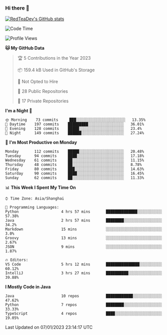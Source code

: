 ### Hi there 👋

<!--
**RedTeaDev/RedTeaDev** is a ✨ _special_ ✨ repository because its `README.md` (this file) appears on your GitHub profile.

Here are some ideas to get you started:

- 🔭 I’m currently working on ...
- 🌱 I’m currently learning ...
- 👯 I’m looking to collaborate on ...
- 🤔 I’m looking for help with ...
- 💬 Ask me about ...
- 📫 How to reach me: ...
- 😄 Pronouns: ...
- ⚡ Fun fact: ...
-->

<!--
[![wakatime](https://wakatime.com/badge/user/6b101ed0-04c0-4490-9283-eb61f2efff96.svg)](https://wakatime.com/@6b101ed0-04c0-4490-9283-eb61f2efff96)
!-->

[![RedTeaDev's GitHub stats](https://github-readme-stats.vercel.app/api?username=RedTeaDev)](https://github.com/anuraghazra/github-readme-stats)
<!--
[![willianrod's wakatime stats](https://github-readme-stats.vercel.app/api/wakatime?username=RedTeaDev)](https://github.com/anuraghazra/github-readme-stats)
!-->
<!--START_SECTION:waka-->
![Code Time](http://img.shields.io/badge/Code%20Time-1%2C095%20hrs%2049%20mins-blue)

![Profile Views](http://img.shields.io/badge/Profile%20Views-2-blue)

**🐱 My GitHub Data** 

> 🏆 5 Contributions in the Year 2023
 > 
> 📦 159.4 kB Used in GitHub's Storage 
 > 
> 🚫 Not Opted to Hire
 > 
> 📜 28 Public Repositories 
 > 
> 🔑 17 Private Repositories  
 > 
**I'm a Night 🦉** 

```text
🌞 Morning    73 commits     ███░░░░░░░░░░░░░░░░░░░░░░   13.35% 
🌆 Daytime    197 commits    █████████░░░░░░░░░░░░░░░░   36.01% 
🌃 Evening    128 commits    █████░░░░░░░░░░░░░░░░░░░░   23.4% 
🌙 Night      149 commits    ██████░░░░░░░░░░░░░░░░░░░   27.24%

```
📅 **I'm Most Productive on Monday** 

```text
Monday       112 commits    █████░░░░░░░░░░░░░░░░░░░░   20.48% 
Tuesday      94 commits     ████░░░░░░░░░░░░░░░░░░░░░   17.18% 
Wednesday    61 commits     ██░░░░░░░░░░░░░░░░░░░░░░░   11.15% 
Thursday     48 commits     ██░░░░░░░░░░░░░░░░░░░░░░░   8.78% 
Friday       80 commits     ███░░░░░░░░░░░░░░░░░░░░░░   14.63% 
Saturday     90 commits     ████░░░░░░░░░░░░░░░░░░░░░   16.45% 
Sunday       62 commits     ██░░░░░░░░░░░░░░░░░░░░░░░   11.33%

```


📊 **This Week I Spent My Time On** 

```text
⌚︎ Time Zone: Asia/Shanghai

💬 Programming Languages: 
Python                   4 hrs 57 mins       ██████████████░░░░░░░░░░░   57.38% 
Java                     2 hrs 57 mins       ████████░░░░░░░░░░░░░░░░░   34.2% 
Markdown                 15 mins             ░░░░░░░░░░░░░░░░░░░░░░░░░   3.0% 
Groovy                   13 mins             ░░░░░░░░░░░░░░░░░░░░░░░░░   2.67% 
JSON                     9 mins              ░░░░░░░░░░░░░░░░░░░░░░░░░   1.87%

🔥 Editors: 
VS Code                  5 hrs 12 mins       ███████████████░░░░░░░░░░   60.12% 
IntelliJ                 3 hrs 27 mins       ██████████░░░░░░░░░░░░░░░   39.88%

```

**I Mostly Code in Java** 

```text
Java                     10 repos            ████████████░░░░░░░░░░░░░   47.62% 
Python                   7 repos             ████████░░░░░░░░░░░░░░░░░   33.33% 
TypeScript               4 repos             ████░░░░░░░░░░░░░░░░░░░░░   19.05%

```



 Last Updated on 07/01/2023 23:14:17 UTC
<!--END_SECTION:waka-->


